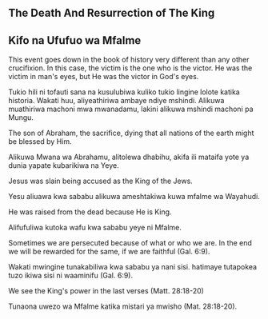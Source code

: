 ## The Death And Resurrection of The King

## Kifo na Ufufuo wa Mfalme

This event goes down in the book of history very different than any other crucifixion. In this case, the victim is the one who is the victor. He was the victim in man's eyes, but He was the victor in God's eyes.

Tukio hili ni tofauti sana na kusulubiwa kuliko tukio lingine lolote katika historia. Wakati huu, aliyeathiriwa ambaye ndiye mshindi. Alikuwa muathiriwa machoni mwa mwanadamu, lakini alikuwa mshindi machoni pa Mungu.

The son of Abraham, the sacrifice, dying that all nations of the earth might be blessed by Him.

Alikuwa Mwana wa Abrahamu, alitolewa dhabihu, akifa ili mataifa yote ya dunia yapate kubarikiwa na Yeye.

Jesus was slain being accused as the King of the Jews.

Yesu aliuawa kwa sababu alikuwa ameshtakiwa kuwa mfalme wa Wayahudi.

He was raised from the dead because He is King.

Alifufuliwa kutoka wafu kwa sababu yeye ni Mfalme.

Sometimes we are persecuted because of what or who we are. In the end we will be rewarded for the same, if we are faithful (Gal. 6:9).

Wakati mwingine tunakabiliwa kwa sababu ya nani sisi. hatimaye tutapokea tuzo ikiwa sisi ni waaminifu (Gal. 6:9).

We see the King's power in the last verses (Matt. 28:18-20)

Tunaona uwezo wa Mfalme katika mistari ya mwisho (Mat. 28:18-20).